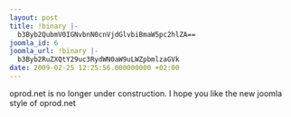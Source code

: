```yaml
---
layout: post
title: !binary |-
  b3Byb2QubmV0IGNvbnN0cnVjdGlvbiBmaW5pc2hlZA==
joomla_id: 6
joomla_url: !binary |-
  b3Byb2RuZXQtY29uc3RydWN0aW9uLWZpbmlzaGVk
date: 2009-02-25 12:25:56.000000000 +02:00
---
```

<p>oprod.net is no longer under construction. I hope you like the new joomla style of oprod.net</p>

